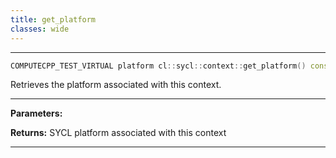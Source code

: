 ```yaml
---
title: get_platform
classes: wide
---
```



---

```cpp
COMPUTECPP_TEST_VIRTUAL platform cl::sycl::context::get_platform() const
```


Retrieves the platform associated with this context. 


---
**Parameters:**

**Returns:** SYCL platform associated with this context 

---
